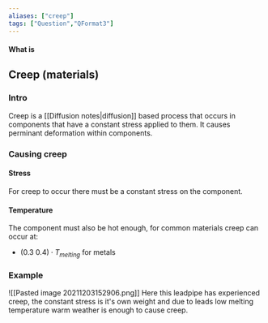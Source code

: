 ```yaml
---
aliases: ["creep"]
tags: ["Question","QFormat3"]
---
```


#### What is
## Creep (materials)
### Intro
Creep is a [[Diffusion notes|diffusion]] based process that occurs in components that have a constant stress applied to them.
It causes perminant deformation within components.

### Causing creep
#### Stress
For creep to occur there must be a constant stress on the component.

#### Temperature
The component must also be hot enough, for common materials creep can occur at:
- $(0.3~0.4)\cdot T_{melting}$ for metals

### Example
![[Pasted image 20211203152906.png]]
Here this leadpipe has experienced creep, the constant stress is it's own weight and due to leads low melting temperature warm weather is enough to cause creep.